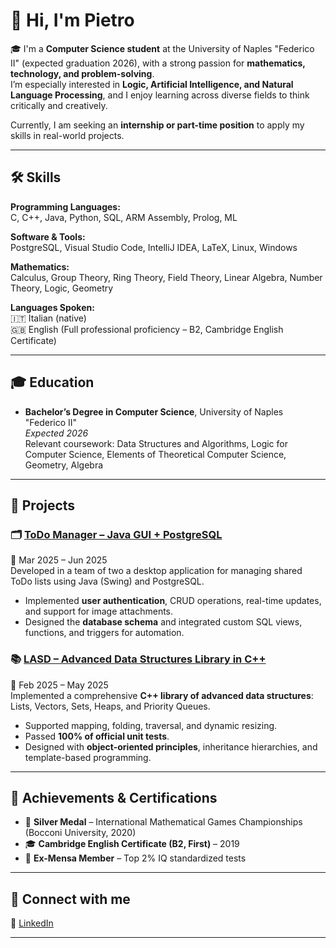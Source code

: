 # 👋 Hi, I'm Pietro

🎓 I'm a **Computer Science student** at the University of Naples "Federico II" (expected graduation 2026), with a strong passion for **mathematics, technology, and problem-solving**.  
I’m especially interested in **Logic, Artificial Intelligence, and Natural Language Processing**, and I enjoy learning across diverse fields to think critically and creatively.  

Currently, I am seeking an **internship or part-time position** to apply my skills in real-world projects.

---

## 🛠️ Skills

**Programming Languages:**  
C, C++, Java, Python, SQL, ARM Assembly, Prolog, ML  

**Software & Tools:**  
PostgreSQL, Visual Studio Code, IntelliJ IDEA, LaTeX, Linux, Windows  

**Mathematics:**  
Calculus, Group Theory, Ring Theory, Field Theory, Linear Algebra, Number Theory, Logic, Geometry  

**Languages Spoken:**  
🇮🇹 Italian (native)  
🇬🇧 English (Full professional proficiency – B2, Cambridge English Certificate)  

---

## 🎓 Education

- **Bachelor’s Degree in Computer Science**, University of Naples "Federico II"  
  _Expected 2026_  
  Relevant coursework: Data Structures and Algorithms, Logic for Computer Science, Elements of Theoretical Computer Science, Geometry, Algebra  

---

## 📂 Projects

### 🗂️ [ToDo Manager – Java GUI + PostgreSQL](https://github.com/shalashaska117/ProjectBDD-OO-2025)  
📌 Mar 2025 – Jun 2025  
Developed in a team of two a desktop application for managing shared ToDo lists using Java (Swing) and PostgreSQL.  
- Implemented **user authentication**, CRUD operations, real-time updates, and support for image attachments.  
- Designed the **database schema** and integrated custom SQL views, functions, and triggers for automation.  

### 📚 [LASD – Advanced Data Structures Library in C++](https://github.com/shalashaska117/LASD-Project)  
📌 Feb 2025 – May 2025  
Implemented a comprehensive **C++ library of advanced data structures**: Lists, Vectors, Sets, Heaps, and Priority Queues.  
- Supported mapping, folding, traversal, and dynamic resizing.  
- Passed **100% of official unit tests**.  
- Designed with **object-oriented principles**, inheritance hierarchies, and template-based programming.  

---

## 🏅 Achievements & Certifications

- 🥈 **Silver Medal** – International Mathematical Games Championships (Bocconi University, 2020)  
- 🎓 **Cambridge English Certificate (B2, First)** – 2019  
- 🧠 **Ex-Mensa Member** – Top 2% IQ standardized tests  

---

## 🔗 Connect with me

💼 [LinkedIn](https://www.linkedin.com/in/ppellegrino2002/)    

---

